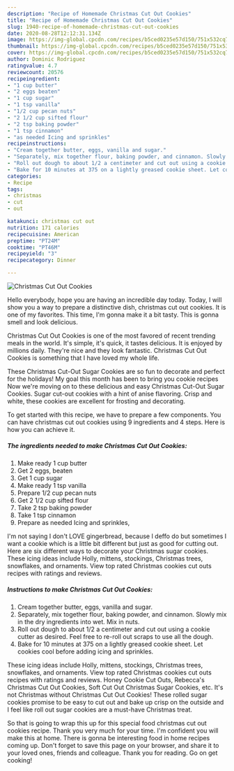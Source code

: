 ```yaml
---
description: "Recipe of Homemade Christmas Cut Out Cookies"
title: "Recipe of Homemade Christmas Cut Out Cookies"
slug: 1940-recipe-of-homemade-christmas-cut-out-cookies
date: 2020-08-28T12:12:31.134Z
image: https://img-global.cpcdn.com/recipes/b5ced0235e57d150/751x532cq70/christmas-cut-out-cookies-recipe-main-photo.jpg
thumbnail: https://img-global.cpcdn.com/recipes/b5ced0235e57d150/751x532cq70/christmas-cut-out-cookies-recipe-main-photo.jpg
cover: https://img-global.cpcdn.com/recipes/b5ced0235e57d150/751x532cq70/christmas-cut-out-cookies-recipe-main-photo.jpg
author: Dominic Rodriguez
ratingvalue: 4.7
reviewcount: 20576
recipeingredient:
- "1 cup butter"
- "2 eggs beaten"
- "1 cup sugar"
- "1 tsp vanilla"
- "1/2 cup pecan nuts"
- "2 1/2 cup sifted flour"
- "2 tsp baking powder"
- "1 tsp cinnamon"
- "as needed Icing and sprinkles"
recipeinstructions:
- "Cream together butter, eggs, vanilla and sugar."
- "Separately, mix together flour, baking powder, and cinnamon. Slowly mix in the dry ingredients into wet. Mix in nuts."
- "Roll out dough to about 1/2 a centimeter and cut out using a cookie cutter as desired. Feel free to re-roll out scraps to use all the dough."
- "Bake for 10 minutes at 375 on a lightly greased cookie sheet. Let cookies cool before adding icing and sprinkles."
categories:
- Recipe
tags:
- christmas
- cut
- out

katakunci: christmas cut out 
nutrition: 171 calories
recipecuisine: American
preptime: "PT24M"
cooktime: "PT46M"
recipeyield: "3"
recipecategory: Dinner

---
```



![Christmas Cut Out Cookies](https://img-global.cpcdn.com/recipes/b5ced0235e57d150/751x532cq70/christmas-cut-out-cookies-recipe-main-photo.jpg)

Hello everybody, hope you are having an incredible day today. Today, I will show you a way to prepare a distinctive dish, christmas cut out cookies. It is one of my favorites. This time, I'm gonna make it a bit tasty. This is gonna smell and look delicious.

Christmas Cut Out Cookies is one of the most favored of recent trending meals in the world. It's simple, it's quick, it tastes delicious. It is enjoyed by millions daily. They're nice and they look fantastic. Christmas Cut Out Cookies is something that I have loved my whole life.

These Christmas Cut-Out Sugar Cookies are so fun to decorate and perfect for the holidays! My goal this month has been to bring you cookie recipes Now we&#39;re moving on to these delicious and easy Christmas Cut-Out Sugar Cookies. Sugar cut-out cookies with a hint of anise flavoring. Crisp and white, these cookies are excellent for frosting and decorating.


To get started with this recipe, we have to prepare a few components. You can have christmas cut out cookies using 9 ingredients and 4 steps. Here is how you can achieve it.

<!--inarticleads1-->

##### The ingredients needed to make Christmas Cut Out Cookies:

1. Make ready 1 cup butter
1. Get 2 eggs, beaten
1. Get 1 cup sugar
1. Make ready 1 tsp vanilla
1. Prepare 1/2 cup pecan nuts
1. Get 2 1/2 cup sifted flour
1. Take 2 tsp baking powder
1. Take 1 tsp cinnamon
1. Prepare as needed Icing and sprinkles,


I&#39;m not saying I don&#39;t LOVE gingerbread, because I deffo do but sometimes I want a cookie which is a little bit different but just as good for cutting out. Here are six different ways to decorate your Christmas sugar cookies. These icing ideas include Holly, mittens, stockings, Christmas trees, snowflakes, and ornaments. View top rated Christmas cookies cut outs recipes with ratings and reviews. 

<!--inarticleads2-->

##### Instructions to make Christmas Cut Out Cookies:

1. Cream together butter, eggs, vanilla and sugar.
1. Separately, mix together flour, baking powder, and cinnamon. Slowly mix in the dry ingredients into wet. Mix in nuts.
1. Roll out dough to about 1/2 a centimeter and cut out using a cookie cutter as desired. Feel free to re-roll out scraps to use all the dough.
1. Bake for 10 minutes at 375 on a lightly greased cookie sheet. Let cookies cool before adding icing and sprinkles.


These icing ideas include Holly, mittens, stockings, Christmas trees, snowflakes, and ornaments. View top rated Christmas cookies cut outs recipes with ratings and reviews. Honey Cookie Cut Outs, Rebecca&#39;s Christmas Cut Out Cookies, Soft Cut Out Christmas Sugar Cookies, etc. It&#39;s not Christmas without Christmas Cut Out Cookies! These rolled sugar cookies promise to be easy to cut out and bake up crisp on the outside and I feel like roll out sugar cookies are a must-have Christmas treat. 

So that is going to wrap this up for this special food christmas cut out cookies recipe. Thank you very much for your time. I'm confident you will make this at home. There is gonna be interesting food in home recipes coming up. Don't forget to save this page on your browser, and share it to your loved ones, friends and colleague. Thank you for reading. Go on get cooking!
